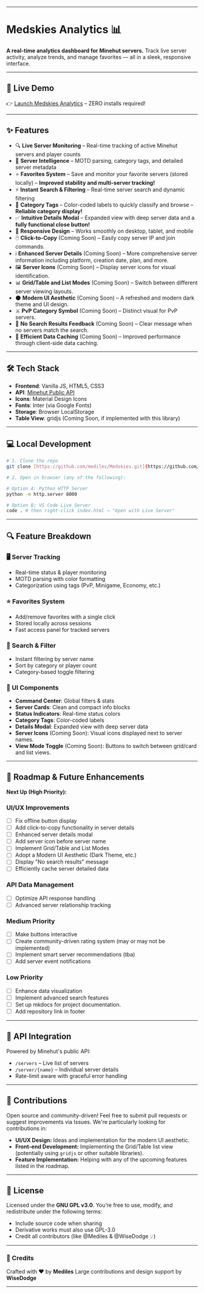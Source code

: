 
---

# Medskies Analytics 📊

**A real-time analytics dashboard for Minehut servers.**
Track live server activity, analyze trends, and manage favorites — all in a sleek, responsive interface.

---

## 🚀 Live Demo

👉 [Launch Medskies Analytics](https://mediles.github.io/Medskies/) – ZERO installs required!

---

## ✨ Features

- 🔍 **Live Server Monitoring** – Real-time tracking of active Minehut servers and player counts
- 🧠 **Server Intelligence** – MOTD parsing, category tags, and detailed server metadata
- ⭐ **Favorites System** – Save and monitor your favorite servers (stored locally) – **Improved stability and multi-server tracking!**
- ⚡ **Instant Search & Filtering** – Real-time server search and dynamic filtering
- 🎨 **Category Tags** – Color-coded labels to quickly classify and browse – **Reliable category display!**
- ✅ **Intuitive Details Modal** – Expanded view with deep server data and a **fully functional close button!**
- 📱 **Responsive Design** – Works smoothly on desktop, tablet, and mobile
- 🖱️ **Click-to-Copy** (Coming Soon) – Easily copy server IP and join commands.
- ℹ️ **Enhanced Server Details** (Coming Soon) – More comprehensive server information including platform, creation date, plan, and more.
- 🖼️ **Server Icons** (Coming Soon) – Display server icons for visual identification.
- 📊 **Grid/Table and List Modes** (Coming Soon) – Switch between different server viewing layouts.
- 🌑 **Modern UI Aesthetic** (Coming Soon) – A refreshed and modern dark theme and UI design.
- ⚔️ **PvP Category Symbol** (Coming Soon) – Distinct visual for PvP servers.
- 🚫 **No Search Results Feedback** (Coming Soon) – Clear message when no servers match the search.
- 💨 **Efficient Data Caching** (Coming Soon) – Improved performance through client-side data caching.

---


## 🛠️ Tech Stack

- **Frontend**: Vanilla JS, HTML5, CSS3
- **API**: [Minehut Public API](https://api.minehut.com/)
- **Icons**: Material Design Icons
- **Fonts**: Inter (via Google Fonts)
- **Storage**: Browser LocalStorage
- **Table View**: gridjs (Coming Soon, if implemented with this library)

---

## 💻 Local Development

```bash
# 1. Clone the repo
git clone [https://github.com/mediles/Medskies.git](https://github.com/mediles/Medskies.git)

# 2. Open in browser (any of the following):

# Option A: Python HTTP Server
python -m http.server 8000

# Option B: VS Code Live Server
code . # then right-click index.html → "Open with Live Server"
```

---

## 🔍 Feature Breakdown

### 🖥️ Server Tracking
- Real-time status & player monitoring
- MOTD parsing with color formatting
- Categorization using tags (PvP, Minigame, Economy, etc.)

### ⭐ Favorites System
- Add/remove favorites with a single click
- Stored locally across sessions
- Fast access panel for tracked servers

### 🔎 Search & Filter
- Instant filtering by server name
- Sort by category or player count
- Category-based toggle filtering

### 🎨 UI Components
- **Command Center**: Global filters & stats
- **Server Cards**: Clean and compact info blocks
- **Status Indicators**: Real-time status colors
- **Category Tags**: Color-coded labels
- **Details Modal**: Expanded view with deep server data
- **Server Icons** (Coming Soon): Visual icons displayed next to server names.
- **View Mode Toggle** (Coming Soon): Buttons to switch between grid/card and list views.

---

## 🧭 Roadmap & Future Enhancements

**Next Up (High Priority):**

### UI/UX Improvements
- [ ] Fix offline button display
- [ ] Add click-to-copy functionality in server details
- [ ] Enhanced server details modal
- [ ] Add server icon before server name
- [ ] Implement Grid/Table and List Modes
- [ ] Adopt a Modern UI Aesthetic (Dark Theme, etc.)
- [ ] Display "No search results" message
- [ ] Efficiently cache server detailed data

### API Data Management
- [ ] Optimize API response handling
- [ ] Advanced server relationship tracking

### Medium Priority
- [ ] Make buttons interactive
- [ ] Create community-driven rating system (may or may not be implemented)
- [ ] Implement smart server recommendations (tba)
- [ ] Add server event notifications

### Low Priority
- [ ] Enhance data visualization
- [ ] Implement advanced search features
- [ ] Set up mkdocs for project documentation.
- [ ] Add repository link in footer

---

## 🔌 API Integration

Powered by Minehut's public API:
- `/servers` – Live list of servers
- `/server/{name}` – Individual server details
- Rate-limit aware with graceful error handling

---

## 🤝 Contributions

Open source and community-driven!
Feel free to submit pull requests or suggest improvements via Issues. We're particularly looking for contributions in:

- **UI/UX Design:** Ideas and implementation for the modern UI aesthetic.
- **Front-end Development:** Implementing the Grid/Table list view (potentially using `gridjs` or other suitable libraries).
- **Feature Implementation:** Helping with any of the upcoming features listed in the roadmap.

---

## 📜 License

Licensed under the **GNU GPL v3.0**.
You’re free to use, modify, and redistribute under the following terms:

- Include source code when sharing
- Derivative works must also use GPL-3.0
- Credit all contributors (like @Mediles & @WiseDodge 💡)

---
### 👥 Credits

Crafted with ❤️ by **Mediles**
Large contributions and design support by **WiseDodge**

---
